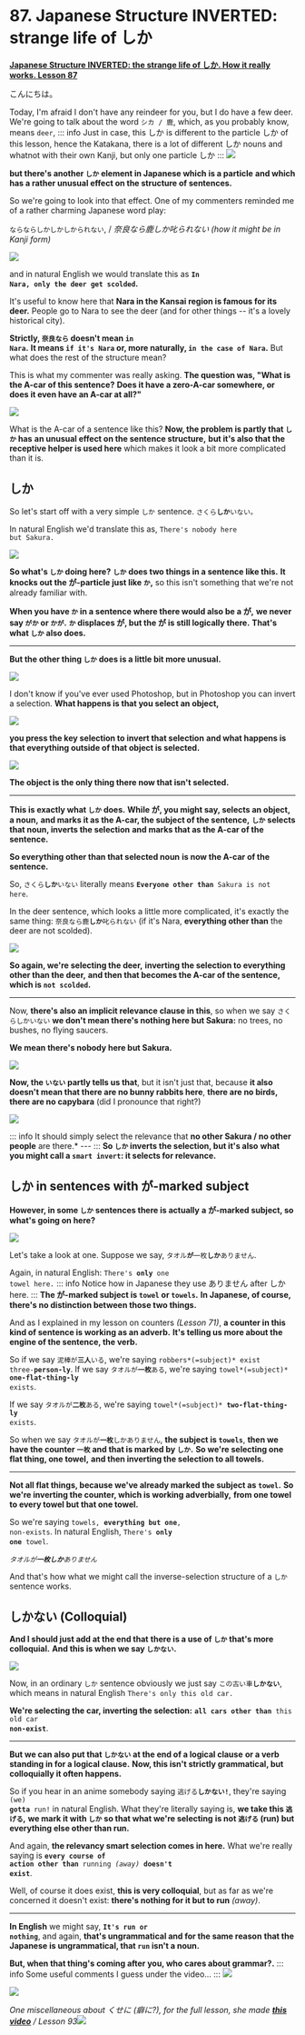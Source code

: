 # **87. Japanese Structure INVERTED: strange life of しか**

[**Japanese Structure INVERTED: the strange life of しか. How it really works. Lesson 87**](https://www.youtube.com/watch?v=iEnUH0L6VYs&list=PLg9uYxuZf8x_A-vcqqyOFZu06WlhnypWj&index=91&ab_channel=OrganicJapanesewithCureDolly)

こんにちは。

Today, I'm afraid I don't have any reindeer for you, but I do have a few deer. We're going to talk about the word <code>シカ / 鹿</code>, which, as you probably know, means <code>deer</code>,
::: info
Just in case, this しか is different to the particle しか of this lesson, hence the Katakana, there is a lot of different しか nouns and whatnot with their own Kanji, but only one particle しか
:::
![](../media/image754.webp)

**but there's another <code>しか</code> element in Japanese which is a particle** **and which has a rather unusual effect on the structure of sentences.**

So we're going to look into that effect. One of my commenters reminded me of a rather charming Japanese word play:

<code>ならならしかしかしかられない</code>, / *奈良なら鹿しか叱られない (how it might be in Kanji form)*

![](../media/image140.webp)

and in natural English we would translate this as **<code>In Nara, only the deer get scolded</code>.**

It's useful to know here that **Nara in the Kansai region is famous for its deer.** People go to Nara to see the deer (and for other things -- it's a lovely historical city).

**Strictly, <code>奈良なら</code> doesn't mean <code>in Nara</code>.** **It means <code>if it's Nara</code> or, more naturally, <code>in the case of Nara</code>.** But what does the rest of the structure mean?

This is what my commenter was really asking. **The question was, "What is the A-car of this sentence?** **Does it have a zero-A-car somewhere, or does it even have an A-car at all?"**

![](../media/image341.webp)

What is the A-car of a sentence like this? **Now, the problem is partly that <code>しか</code> has** **an unusual effect on the sentence structure,** **but it's also that the receptive helper is used here** which makes it look a bit more complicated than it is.

## しか

So let's start off with a very simple <code>しか</code> sentence. <code>さくら**しか**いない。</code>

In natural English we'd translate this as, <code>There's nobody here but Sakura.</code>

![](../media/image774.webp)

**So what's <code>しか</code> doing here?** **<code>しか</code> does two things in a sentence like this.** **It knocks out the が-particle just like <code>か</code>,** so this isn't something that we're not already familiar with.

**When you have <code>か</code> in a sentence where there would also be a が,** **we never say <code>がか</code> or <code>かが</code>.** **<code>か</code> displaces が, but the が is still logically there.** **That's what <code>しか</code> also does.**

---

**But the other thing <code>しか</code> does is a little bit more unusual.**

![](../media/image591.webp)

I don't know if you've ever used Photoshop, but in Photoshop you can invert a selection. **What happens is that you select an object,**

![](../media/image626.webp)

**you press the key selection to invert that selection** **and what happens is that everything outside of that object is selected.**

![](../media/image1078.webp)

**The object is the only thing there now that isn't selected.**

---

**This is exactly what <code>しか</code> does.** **While が, you might say, selects an object, a noun,** **and marks it as the A-car, the subject of the sentence,** **<code>しか</code> selects that noun, inverts the selection** **and marks that as the A-car of the sentence.**

**So everything other than that selected noun** **is now the A-car of the sentence.**

So, <code>さくら**しか**いない</code> literally means <code>**Everyone other than** Sakura is not here</code>.

In the deer sentence, which looks a little more complicated, it's exactly the same thing: <code>奈良なら鹿**しか**叱られない</code> (if it's Nara, **everything other than** the deer are not scolded).

![](../media/image215.webp)

**So again, we're selecting the deer,** **inverting the selection to everything other than the deer,** **and then that becomes the A-car of the sentence, which is <code>not scolded</code>.**

---

Now, **there's also an implicit relevance clause in this**, so when we say <code>さくらしかいない</code> **we don't mean there's nothing here but Sakura:** no trees, no bushes, no flying saucers.

**We mean there's nobody here but Sakura.**

![](../media/image1034.webp)

**Now, the <code>いない</code> partly tells us that**, but it isn't just that, because **it also **doesn't mean** that there are no bunny rabbits here**, **there are no birds, there are no capybara** (did I pronounce that right?)

![](../media/image1029.webp)

::: info
It should simply select the relevance that **no other Sakura / no other people** are there.* ---
:::
**So <code>しか</code> inverts the selection, but it's also** **what you might call a <code>smart invert</code>: it selects for relevance.**

## しか in sentences with が-marked subject

**However, in some <code>しか</code> sentences there is actually** **a が-marked subject, so what's going on here?**

![](../media/image961.webp)

Let's take a look at one. Suppose we say, <code>タオル**が**一枚**しか**ありません</code>.

Again, in natural English: <code>There's **only** one towel here.</code>
::: info
Notice how in Japanese they use ありません after しか here.
:::
**The が-marked subject is <code>towel</code> or <code>towels</code>.** **In Japanese, of course, there's no distinction between those two things.**

And as I explained in my lesson on counters *(Lesson 71)*, **a counter in this kind of sentence is working as an adverb.** **It's telling us more about the engine of the sentence, the verb.**

So if we say <code>泥棒が**三人**いる</code>, we're saying <code>robbers*(=subject)* exist three-**person-ly**</code>. If we say <code>タオルが**一枚**ある</code>, we're saying <code>towel*(=subject)* **one-flat-thing-ly** exists</code>.

If we say <code>タオルが**二枚**ある</code>, we're saying <code>towel*(=subject)* **two-flat-thing-ly** exists</code>.

So when we say <code>タオルが**一枚**しかありません</code>, **the subject is <code>towels</code>**, **then we have the counter <code>一枚</code> and that is marked by <code>しか</code>.** **So we're selecting one flat thing, one towel,** **and then inverting the selection to all towels.**

---

**Not all flat things, because we've already marked the subject as <code>towel</code>.** **So we're inverting the counter, which is working adverbially,** **from one towel to every towel but that one towel.**

So we're saying <code>towels, **everything but one**, non-exists</code>. In natural English, <code>There's **only one** towel</code>.

*<code>タオルが**一枚しか**ありません</code>*

And that's how what we might call the inverse-selection structure of a <code>しか</code> sentence works.

## しかない (Colloquial)

**And I should just add at the end that** **there is a use of <code>しか</code> that's more colloquial.** **And this is when we say <code>しかない</code>.**

![](../media/image25.webp)

Now, in an ordinary <code>しか</code> sentence obviously we just say <code>この古い車**しかない**</code>, which means in natural English <code>There's only this old car.</code>

**We're selecting the car, inverting the selection:** <code>**all cars other than** this old car **non-exist**</code>.

---

**But we can also put that <code>しかない</code> at the end of a logical clause** **or a verb standing in for a logical clause.** **Now, this isn't strictly grammatical, but colloquially it often happens.**

So if you hear in an anime somebody saying <code>逃げる**しかない!**</code>, they're saying <code>(we) **gotta** run!</code> in natural English. What they're literally saying is, **we take this <code>逃げる</code>,** **we mark it with <code>しか</code> so that what we're selecting** **is not <code>逃げる</code> (run) but everything else other than run.**

And again, **the relevancy smart selection comes in here.** What we're really saying is <code>**every course of action other than** running *(away)* **doesn't exist**</code>.

Well, of course it does exist, **this is very colloquial**, but as far as we're concerned it doesn't exist: **there's nothing for it but to run** *(away)*.

---

**In English** we might say, <code>**It's run or nothing**</code>, and again, **that's ungrammatical and for the same reason** **that the Japanese is ungrammatical, that <code>run</code> isn't a noun.**

**But, when that thing's coming after you, who cares about grammar?.**
::: info
Some useful comments I guess under the video…
:::
![](../media/image124.webp)

![](../media/image477.webp)

*One miscellaneous about くせに (癖に?), for the full lesson, she made [**this video**](https://www.youtube.com/watch?v=QvuNXIYqFNM&pp=ugMICgJqYRABGAHKBRRjdXJlIGRvbGx5IOOBj-OBm-OBqw%3D%3D)* */ Lesson 93*![](../media/image556.webp)
```